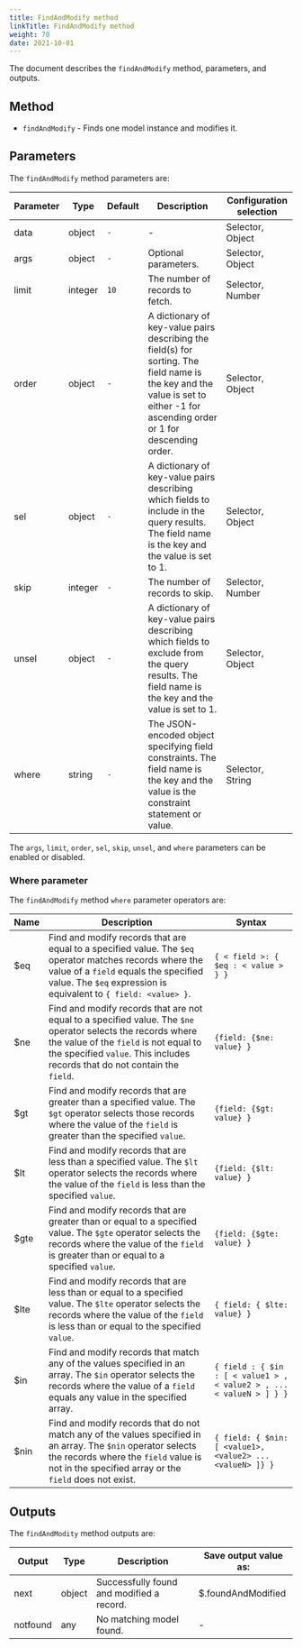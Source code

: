 ```yaml
---
title: FindAndModify method
linkTitle: FindAndModify method
weight: 70
date: 2021-10-01
---
```


The document describes the `findAndModify` method, parameters, and outputs.

## Method

* `findAndModify` - Finds one model instance and modifies it.

## Parameters

The `findAndModify` method parameters are:

| Parameter | Type | Default | Description | Configuration selection |
| --- | --- | --- | --- | --- |
| data | object | `-` | \- | Selector, Object |
| args | object | `-` | Optional parameters. | Selector, Object |
| limit | integer | `10` | The number of records to fetch. | Selector, Number |
| order | object | `-` | A dictionary of key-value pairs describing the field(s) for sorting. The field name is the key and the value is set to either -1 for ascending order or 1 for descending order. | Selector, Object |
| sel | object | `-` | A dictionary of key-value pairs describing which fields to include in the query results. The field name is the key and the value is set to 1. | Selector, Object |
| skip | integer | `-` | The number of records to skip. | Selector, Number |
| unsel | object | `-` | A dictionary of key-value pairs describing which fields to exclude from the query results. The field name is the key and the value is set to 1. | Selector, Object |
| where | string | `-` | The JSON-encoded object specifying field constraints. The field name is the key and the value is the constraint statement or value. | Selector, String |

The `args`, `limit`, `order`, `sel`, `skip`, `unsel`, and `where` parameters can be enabled or disabled.

### Where parameter

The `findAndModify` method `where` parameter operators are:

| Name | Description | Syntax |
| --- | --- | --- |
| $eq | Find and modify records that are equal to a specified value. The `$eq` operator matches records where the value of a `field` equals the specified value. The `$eq` expression is equivalent to `{ field: <value> }`. | `{ < field >: { $eq : < value > } }` |
| $ne | Find and modify records that are not equal to a specified value. The `$ne` operator selects the records where the value of the `field` is not equal to the specified `value`. This includes records that do not contain the `field`. | `{field: {$ne: value} }` |
| $gt | Find and modify records that are greater than a specified value. The `$gt` operator selects those records where the value of the `field` is greater than the specified `value`. | `{field: {$gt: value} }` |
| $lt | Find and modify records that are less than a specified value. The `$lt` operator selects the records where the value of the `field` is less than the specified `value`. | `{field: {$lt: value} }` |
| $gte | Find and modify records that are greater than or equal to a specified value. The `$gte` operator selects the records where the value of the `field` is greater than or equal to a specified `value`. | `{field: {$gte: value} }` |
| $lte | Find and modify records that are less than or equal to a specified value. The `$lte` operator selects the records where the value of the `field` is less than or equal to the specified `value`. | `{ field: { $lte: value} }` |
| $in | Find and modify records that match any of the values specified in an array. The `$in` operator selects the records where the value of a `field` equals any value in the specified array. | `{ field : { $in : [ < value1 > , < value2 > , ... < valueN > ] } }` |
| $nin | Find and modify records that do not match any of the values specified in an array. The `$nin` operator selects the records where the `field` value is not in the specified array or the `field` does not exist. | `{ field: { $nin: [ <value1>, <value2> ... <valueN> ]} }` |

## Outputs

The `findAndModity` method outputs are:

| Output | Type | Description | Save output value as: |
| --- | --- | --- | --- |
| next | object | Successfully found and modified a record. | $.foundAndModified |
| notfound | any | No matching model found. | \- |
